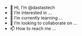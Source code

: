 - 👋 Hi, I’m @dastastech
- 👀 I’m interested in ...
- 🌱 I’m currently learning ...
- 💞️ I’m looking to collaborate on ...
- 📫 How to reach me ...

<!---
dastastech/dastastech is a ✨ special ✨ repository because its `README.md` (this file) appears on your GitHub profile.
You can click the Preview link to take a look at your changes.
--->
